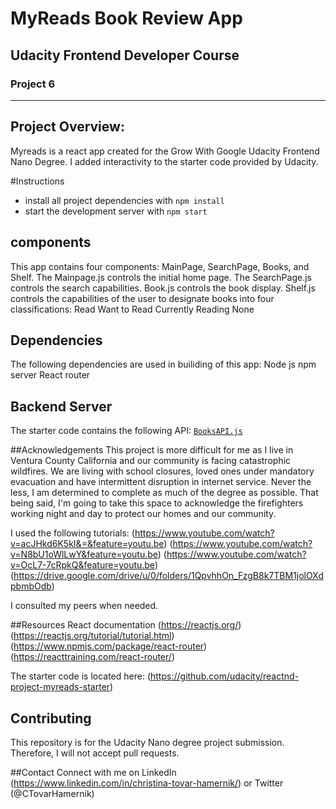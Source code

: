 # MyReads Book Review App
## Udacity Frontend Developer Course
### Project 6
----

## Project Overview:
Myreads is a react app created for the Grow With Google Udacity Frontend Nano Degree. I added interactivity to the starter code provided by Udacity.


#Instructions

* install all project dependencies with `npm install`
* start the development server with `npm start`

## components
This app contains four components: MainPage, SearchPage, Books, and Shelf.
The Mainpage.js controls the initial home page.
The SearchPage.js controls the search capabilities.
Book.js controls the book display.
Shelf.js controls the capabilities of the user to designate books into four classifications:
  Read
  Want to Read
  Currently Reading
  None

## Dependencies
  The following dependencies are used in builiding of this app:
  Node js
  npm server
  React router

## Backend Server
The starter code contains the following API:  [`BooksAPI.js`](src/BooksAPI.js)

##Acknowledgements
This project is more difficult for me as I live in Ventura County California and our community is facing catastrophic wildfires. We are living with school closures, loved ones under mandatory evacuation and have intermittent disruption in internet service. Never the less, I am determined to complete as much of the degree as possible. That being said, I'm going to take this space to acknowledge the firefighters working night and day to protect our homes and our community.

I used the following tutorials:
(https://www.youtube.com/watch?v=acJHkd6K5kI&=&feature=youtu.be)
(https://www.youtube.com/watch?v=N8bU1oWlLwY&feature=youtu.be)
(https://www.youtube.com/watch?v=OcL7-7cRpkQ&feature=youtu.be)
(https://drive.google.com/drive/u/0/folders/1QpvhhOn_FzgB8k7TBM1jolOXdpbmbOdb)

I consulted my peers when needed.

##Resources
React documentation
(https://reactjs.org/)
(https://reactjs.org/tutorial/tutorial.html)
(https://www.npmjs.com/package/react-router)
(https://reacttraining.com/react-router/)

The starter code is located here: (https://github.com/udacity/reactnd-project-myreads-starter)

## Contributing

This repository is for the Udacity Nano degree project submission. Therefore, I will not accept pull requests.

##Contact
Connect with me on LinkedIn (https://www.linkedin.com/in/christina-tovar-hamernik/) or Twitter (@CTovarHamernik)
